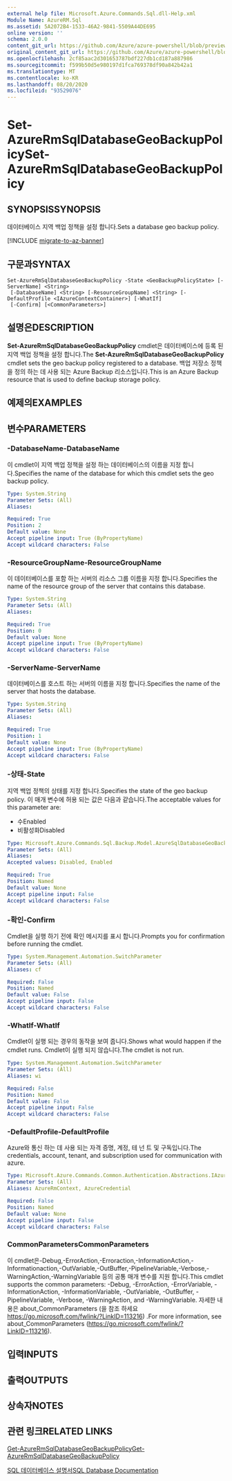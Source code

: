 ```yaml
---
external help file: Microsoft.Azure.Commands.Sql.dll-Help.xml
Module Name: AzureRM.Sql
ms.assetid: 5A2072B4-1533-46A2-9841-5509A44DE695
online version: ''
schema: 2.0.0
content_git_url: https://github.com/Azure/azure-powershell/blob/preview/src/ResourceManager/Sql/Commands.Sql/help/Set-AzureRmSqlDatabaseGeoBackupPolicy.md
original_content_git_url: https://github.com/Azure/azure-powershell/blob/preview/src/ResourceManager/Sql/Commands.Sql/help/Set-AzureRmSqlDatabaseGeoBackupPolicy.md
ms.openlocfilehash: 2cf85aac2d301653787bdf227db1cd187a887986
ms.sourcegitcommit: f599b50d5e980197d1fca769378df90a842b42a1
ms.translationtype: MT
ms.contentlocale: ko-KR
ms.lasthandoff: 08/20/2020
ms.locfileid: "93529076"
---
```

# <span data-ttu-id="7cdf0-101">Set-AzureRmSqlDatabaseGeoBackupPolicy</span><span class="sxs-lookup"><span data-stu-id="7cdf0-101">Set-AzureRmSqlDatabaseGeoBackupPolicy</span></span>

## <span data-ttu-id="7cdf0-102">SYNOPSIS</span><span class="sxs-lookup"><span data-stu-id="7cdf0-102">SYNOPSIS</span></span>
<span data-ttu-id="7cdf0-103">데이터베이스 지역 백업 정책을 설정 합니다.</span><span class="sxs-lookup"><span data-stu-id="7cdf0-103">Sets a database geo backup policy.</span></span>

[!INCLUDE [migrate-to-az-banner](../../includes/migrate-to-az-banner.md)]

## <span data-ttu-id="7cdf0-104">구문과</span><span class="sxs-lookup"><span data-stu-id="7cdf0-104">SYNTAX</span></span>

```
Set-AzureRmSqlDatabaseGeoBackupPolicy -State <GeoBackupPolicyState> [-ServerName] <String>
 [-DatabaseName] <String> [-ResourceGroupName] <String> [-DefaultProfile <IAzureContextContainer>] [-WhatIf]
 [-Confirm] [<CommonParameters>]
```

## <span data-ttu-id="7cdf0-105">설명은</span><span class="sxs-lookup"><span data-stu-id="7cdf0-105">DESCRIPTION</span></span>
<span data-ttu-id="7cdf0-106">**Set-AzureRmSqlDatabaseGeoBackupPolicy** cmdlet은 데이터베이스에 등록 된 지역 백업 정책을 설정 합니다.</span><span class="sxs-lookup"><span data-stu-id="7cdf0-106">The **Set-AzureRmSqlDatabaseGeoBackupPolicy** cmdlet sets the geo backup policy registered to a database.</span></span>
<span data-ttu-id="7cdf0-107">백업 저장소 정책을 정의 하는 데 사용 되는 Azure Backup 리소스입니다.</span><span class="sxs-lookup"><span data-stu-id="7cdf0-107">This is an Azure Backup resource that is used to define backup storage policy.</span></span>

## <span data-ttu-id="7cdf0-108">예제의</span><span class="sxs-lookup"><span data-stu-id="7cdf0-108">EXAMPLES</span></span>

## <span data-ttu-id="7cdf0-109">변수</span><span class="sxs-lookup"><span data-stu-id="7cdf0-109">PARAMETERS</span></span>

### <span data-ttu-id="7cdf0-110">-DatabaseName</span><span class="sxs-lookup"><span data-stu-id="7cdf0-110">-DatabaseName</span></span>
<span data-ttu-id="7cdf0-111">이 cmdlet이 지역 백업 정책을 설정 하는 데이터베이스의 이름을 지정 합니다.</span><span class="sxs-lookup"><span data-stu-id="7cdf0-111">Specifies the name of the database for which this cmdlet sets the geo backup policy.</span></span>

```yaml
Type: System.String
Parameter Sets: (All)
Aliases: 

Required: True
Position: 2
Default value: None
Accept pipeline input: True (ByPropertyName)
Accept wildcard characters: False
```

### <span data-ttu-id="7cdf0-112">-ResourceGroupName</span><span class="sxs-lookup"><span data-stu-id="7cdf0-112">-ResourceGroupName</span></span>
<span data-ttu-id="7cdf0-113">이 데이터베이스를 포함 하는 서버의 리소스 그룹 이름을 지정 합니다.</span><span class="sxs-lookup"><span data-stu-id="7cdf0-113">Specifies the name of the resource group of the server that contains this database.</span></span>

```yaml
Type: System.String
Parameter Sets: (All)
Aliases: 

Required: True
Position: 0
Default value: None
Accept pipeline input: True (ByPropertyName)
Accept wildcard characters: False
```

### <span data-ttu-id="7cdf0-114">-ServerName</span><span class="sxs-lookup"><span data-stu-id="7cdf0-114">-ServerName</span></span>
<span data-ttu-id="7cdf0-115">데이터베이스를 호스트 하는 서버의 이름을 지정 합니다.</span><span class="sxs-lookup"><span data-stu-id="7cdf0-115">Specifies the name of the server that hosts the database.</span></span>

```yaml
Type: System.String
Parameter Sets: (All)
Aliases: 

Required: True
Position: 1
Default value: None
Accept pipeline input: True (ByPropertyName)
Accept wildcard characters: False
```

### <span data-ttu-id="7cdf0-116">-상태</span><span class="sxs-lookup"><span data-stu-id="7cdf0-116">-State</span></span>
<span data-ttu-id="7cdf0-117">지역 백업 정책의 상태를 지정 합니다.</span><span class="sxs-lookup"><span data-stu-id="7cdf0-117">Specifies the state of the geo backup policy.</span></span>
<span data-ttu-id="7cdf0-118">이 매개 변수에 허용 되는 값은 다음과 같습니다.</span><span class="sxs-lookup"><span data-stu-id="7cdf0-118">The acceptable values for this parameter are:</span></span>

- <span data-ttu-id="7cdf0-119">수</span><span class="sxs-lookup"><span data-stu-id="7cdf0-119">Enabled</span></span> 
- <span data-ttu-id="7cdf0-120">비활성화</span><span class="sxs-lookup"><span data-stu-id="7cdf0-120">Disabled</span></span>

```yaml
Type: Microsoft.Azure.Commands.Sql.Backup.Model.AzureSqlDatabaseGeoBackupPolicyModel+GeoBackupPolicyState
Parameter Sets: (All)
Aliases: 
Accepted values: Disabled, Enabled

Required: True
Position: Named
Default value: None
Accept pipeline input: False
Accept wildcard characters: False
```

### <span data-ttu-id="7cdf0-121">-확인</span><span class="sxs-lookup"><span data-stu-id="7cdf0-121">-Confirm</span></span>
<span data-ttu-id="7cdf0-122">Cmdlet을 실행 하기 전에 확인 메시지를 표시 합니다.</span><span class="sxs-lookup"><span data-stu-id="7cdf0-122">Prompts you for confirmation before running the cmdlet.</span></span>

```yaml
Type: System.Management.Automation.SwitchParameter
Parameter Sets: (All)
Aliases: cf

Required: False
Position: Named
Default value: False
Accept pipeline input: False
Accept wildcard characters: False
```

### <span data-ttu-id="7cdf0-123">-WhatIf</span><span class="sxs-lookup"><span data-stu-id="7cdf0-123">-WhatIf</span></span>
<span data-ttu-id="7cdf0-124">Cmdlet이 실행 되는 경우의 동작을 보여 줍니다.</span><span class="sxs-lookup"><span data-stu-id="7cdf0-124">Shows what would happen if the cmdlet runs.</span></span>
<span data-ttu-id="7cdf0-125">Cmdlet이 실행 되지 않습니다.</span><span class="sxs-lookup"><span data-stu-id="7cdf0-125">The cmdlet is not run.</span></span>

```yaml
Type: System.Management.Automation.SwitchParameter
Parameter Sets: (All)
Aliases: wi

Required: False
Position: Named
Default value: False
Accept pipeline input: False
Accept wildcard characters: False
```

### <span data-ttu-id="7cdf0-126">-DefaultProfile</span><span class="sxs-lookup"><span data-stu-id="7cdf0-126">-DefaultProfile</span></span>
<span data-ttu-id="7cdf0-127">Azure와 통신 하는 데 사용 되는 자격 증명, 계정, 테 넌 트 및 구독입니다.</span><span class="sxs-lookup"><span data-stu-id="7cdf0-127">The credentials, account, tenant, and subscription used for communication with azure.</span></span>

```yaml
Type: Microsoft.Azure.Commands.Common.Authentication.Abstractions.IAzureContextContainer
Parameter Sets: (All)
Aliases: AzureRmContext, AzureCredential

Required: False
Position: Named
Default value: None
Accept pipeline input: False
Accept wildcard characters: False
```

### <span data-ttu-id="7cdf0-128">CommonParameters</span><span class="sxs-lookup"><span data-stu-id="7cdf0-128">CommonParameters</span></span>
<span data-ttu-id="7cdf0-129">이 cmdlet은-Debug,-ErrorAction,-Erroraction,-InformationAction,-Informationaction,-OutVariable,-OutBuffer,-PipelineVariable,-Verbose,-WarningAction,-WarningVariable 등의 공통 매개 변수를 지원 합니다.</span><span class="sxs-lookup"><span data-stu-id="7cdf0-129">This cmdlet supports the common parameters: -Debug, -ErrorAction, -ErrorVariable, -InformationAction, -InformationVariable, -OutVariable, -OutBuffer, -PipelineVariable, -Verbose, -WarningAction, and -WarningVariable.</span></span> <span data-ttu-id="7cdf0-130">자세한 내용은 about_CommonParameters (을 참조 하세요 https://go.microsoft.com/fwlink/?LinkID=113216) .</span><span class="sxs-lookup"><span data-stu-id="7cdf0-130">For more information, see about_CommonParameters (https://go.microsoft.com/fwlink/?LinkID=113216).</span></span>

## <span data-ttu-id="7cdf0-131">입력</span><span class="sxs-lookup"><span data-stu-id="7cdf0-131">INPUTS</span></span>

## <span data-ttu-id="7cdf0-132">출력</span><span class="sxs-lookup"><span data-stu-id="7cdf0-132">OUTPUTS</span></span>

## <span data-ttu-id="7cdf0-133">상속자</span><span class="sxs-lookup"><span data-stu-id="7cdf0-133">NOTES</span></span>

## <span data-ttu-id="7cdf0-134">관련 링크</span><span class="sxs-lookup"><span data-stu-id="7cdf0-134">RELATED LINKS</span></span>

[<span data-ttu-id="7cdf0-135">Get-AzureRmSqlDatabaseGeoBackupPolicy</span><span class="sxs-lookup"><span data-stu-id="7cdf0-135">Get-AzureRmSqlDatabaseGeoBackupPolicy</span></span>](./Get-AzureRmSqlDatabaseGeoBackupPolicy.md)

[<span data-ttu-id="7cdf0-136">SQL 데이터베이스 설명서</span><span class="sxs-lookup"><span data-stu-id="7cdf0-136">SQL Database Documentation</span></span>](https://docs.microsoft.com/azure/sql-database/)

